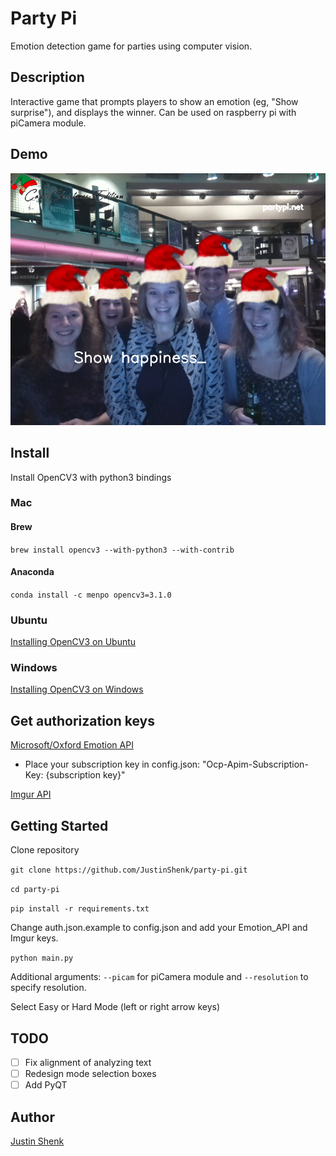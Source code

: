 # Party Pi
Emotion detection game for parties using computer vision.

## Description
Interactive game that prompts players to show an emotion (eg, "Show surprise"), and displays the winner. Can be used on raspberry pi with piCamera module.

## Demo
![happiness](demo.png)

## Install
Install OpenCV3 with python3 bindings

### Mac

#### Brew
`brew install opencv3 --with-python3 --with-contrib`

#### Anaconda
`conda install -c menpo opencv3=3.1.0`

### Ubuntu

[Installing OpenCV3 on Ubuntu](http://www.pyimagesearch.com/2015/07/20/install-opencv-3-0-and-python-3-4-on-ubuntu/)

### Windows

[Installing OpenCV3 on Windows](https://www.solarianprogrammer.com/2016/09/17/install-opencv-3-with-python-3-on-windows/)

## Get authorization keys

[Microsoft/Oxford Emotion API](https://dev.projectoxford.ai/docs/services/5639d931ca73072154c1ce89)
- Place your subscription key in config.json: "Ocp-Apim-Subscription-Key: {subscription key}"

[Imgur API](https://api.imgur.com/endpoints)

## Getting Started

Clone repository

`git clone https://github.com/JustinShenk/party-pi.git`

`cd party-pi`

`pip install -r requirements.txt`

Change auth.json.example to config.json and add your Emotion_API and Imgur keys.

`python main.py`

Additional arguments: `--picam` for piCamera module and `--resolution` to specify resolution.

Select Easy or Hard Mode (left or right arrow keys)

## TODO
 - [ ] Fix alignment of analyzing text
 - [ ] Redesign mode selection boxes
 - [ ] Add PyQT

## Author

[Justin Shenk](https://github.com/justinshenk/)